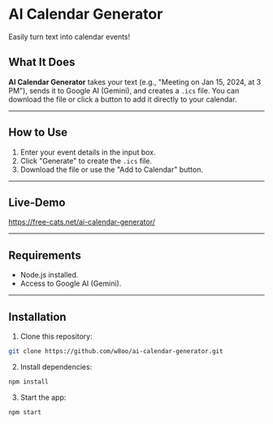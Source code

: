 # AI Calendar Generator

Easily turn text into calendar events!

## What It Does

**AI Calendar Generator** takes your text (e.g., "Meeting on Jan 15, 2024, at 3 PM"), sends it to Google AI (Gemini), and creates a `.ics` file. You can download the file or click a button to add it directly to your calendar.

---

## How to Use

1. Enter your event details in the input box.
2. Click "Generate" to create the `.ics` file.
3. Download the file or use the "Add to Calendar" button.

---

## Live-Demo

https://free-cats.net/ai-calendar-generator/

---

## Requirements

- Node.js installed.
- Access to Google AI (Gemini).

---

## Installation

1. Clone this repository:

```bash
git clone https://github.com/w8oo/ai-calendar-generator.git
```
2. Install dependencies:

```bash
npm install
```

3. Start the app:

```bash
npm start
```
